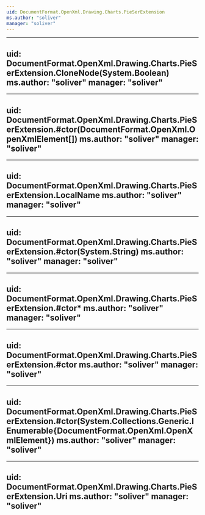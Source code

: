 ```yaml
---
uid: DocumentFormat.OpenXml.Drawing.Charts.PieSerExtension
ms.author: "soliver"
manager: "soliver"
---
```


---
uid: DocumentFormat.OpenXml.Drawing.Charts.PieSerExtension.CloneNode(System.Boolean)
ms.author: "soliver"
manager: "soliver"
---

---
uid: DocumentFormat.OpenXml.Drawing.Charts.PieSerExtension.#ctor(DocumentFormat.OpenXml.OpenXmlElement[])
ms.author: "soliver"
manager: "soliver"
---

---
uid: DocumentFormat.OpenXml.Drawing.Charts.PieSerExtension.LocalName
ms.author: "soliver"
manager: "soliver"
---

---
uid: DocumentFormat.OpenXml.Drawing.Charts.PieSerExtension.#ctor(System.String)
ms.author: "soliver"
manager: "soliver"
---

---
uid: DocumentFormat.OpenXml.Drawing.Charts.PieSerExtension.#ctor*
ms.author: "soliver"
manager: "soliver"
---

---
uid: DocumentFormat.OpenXml.Drawing.Charts.PieSerExtension.#ctor
ms.author: "soliver"
manager: "soliver"
---

---
uid: DocumentFormat.OpenXml.Drawing.Charts.PieSerExtension.#ctor(System.Collections.Generic.IEnumerable{DocumentFormat.OpenXml.OpenXmlElement})
ms.author: "soliver"
manager: "soliver"
---

---
uid: DocumentFormat.OpenXml.Drawing.Charts.PieSerExtension.Uri
ms.author: "soliver"
manager: "soliver"
---
